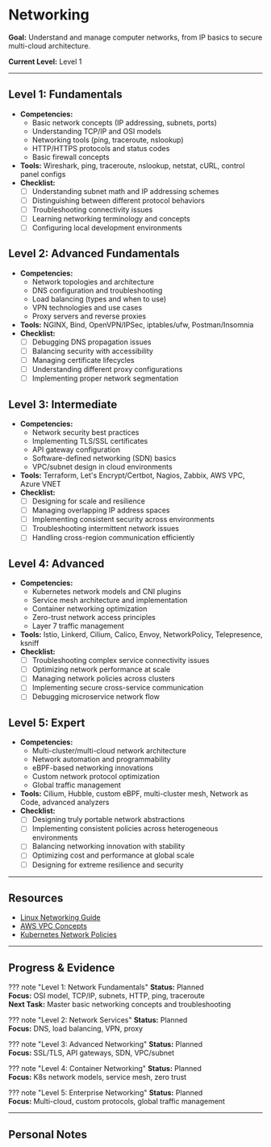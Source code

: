 # Networking

**Goal:** Understand and manage computer networks, from IP basics to secure multi-cloud architecture.

**Current Level:** Level 1

---

## Level 1: Fundamentals
- **Competencies:**
  - Basic network concepts (IP addressing, subnets, ports)
  - Understanding TCP/IP and OSI models
  - Networking tools (ping, traceroute, nslookup)
  - HTTP/HTTPS protocols and status codes
  - Basic firewall concepts
- **Tools:** Wireshark, ping, traceroute, nslookup, netstat, cURL, control panel configs
- **Checklist:**
  - [ ] Understanding subnet math and IP addressing schemes
  - [ ] Distinguishing between different protocol behaviors
  - [ ] Troubleshooting connectivity issues
  - [ ] Learning networking terminology and concepts
  - [ ] Configuring local development environments

## Level 2: Advanced Fundamentals
- **Competencies:**
  - Network topologies and architecture
  - DNS configuration and troubleshooting
  - Load balancing (types and when to use)
  - VPN technologies and use cases
  - Proxy servers and reverse proxies
- **Tools:** NGINX, Bind, OpenVPN/IPSec, iptables/ufw, Postman/Insomnia
- **Checklist:**
  - [ ] Debugging DNS propagation issues
  - [ ] Balancing security with accessibility
  - [ ] Managing certificate lifecycles
  - [ ] Understanding different proxy configurations
  - [ ] Implementing proper network segmentation

## Level 3: Intermediate
- **Competencies:**
  - Network security best practices
  - Implementing TLS/SSL certificates
  - API gateway configuration
  - Software-defined networking (SDN) basics
  - VPC/subnet design in cloud environments
- **Tools:** Terraform, Let's Encrypt/Certbot, Nagios, Zabbix, AWS VPC, Azure VNET
- **Checklist:**
  - [ ] Designing for scale and resilience
  - [ ] Managing overlapping IP address spaces
  - [ ] Implementing consistent security across environments
  - [ ] Troubleshooting intermittent network issues
  - [ ] Handling cross-region communication efficiently

## Level 4: Advanced
- **Competencies:**
  - Kubernetes network models and CNI plugins
  - Service mesh architecture and implementation
  - Container networking optimization
  - Zero-trust network access principles
  - Layer 7 traffic management
- **Tools:** Istio, Linkerd, Cilium, Calico, Envoy, NetworkPolicy, Telepresence, ksniff
- **Checklist:**
  - [ ] Troubleshooting complex service connectivity issues
  - [ ] Optimizing network performance at scale
  - [ ] Managing network policies across clusters
  - [ ] Implementing secure cross-service communication
  - [ ] Debugging microservice network flow

## Level 5: Expert
- **Competencies:**
  - Multi-cluster/multi-cloud network architecture
  - Network automation and programmability
  - eBPF-based networking innovations
  - Custom network protocol optimization
  - Global traffic management
- **Tools:** Cilium, Hubble, custom eBPF, multi-cluster mesh, Network as Code, advanced analyzers
- **Checklist:**
  - [ ] Designing truly portable network abstractions
  - [ ] Implementing consistent policies across heterogeneous environments
  - [ ] Balancing networking innovation with stability
  - [ ] Optimizing cost and performance at global scale
  - [ ] Designing for extreme resilience and security

---

## Resources
- [Linux Networking Guide](https://tldp.org/HOWTO/NET3-4-HOWTO.html)
- [AWS VPC Concepts](https://docs.aws.amazon.com/vpc/latest/userguide/what-is-amazon-vpc.html)
- [Kubernetes Network Policies](https://kubernetes.io/docs/concepts/services-networking/network-policies/)

---

## Progress & Evidence

??? note "Level 1: Network Fundamentals"
    **Status:** Planned  
    **Focus:** OSI model, TCP/IP, subnets, HTTP, ping, traceroute  
    **Next Task:** Master basic networking concepts and troubleshooting

??? note "Level 2: Network Services"
    **Status:** Planned  
    **Focus:** DNS, load balancing, VPN, proxy

??? note "Level 3: Advanced Networking"
    **Status:** Planned  
    **Focus:** SSL/TLS, API gateways, SDN, VPC/subnet

??? note "Level 4: Container Networking"
    **Status:** Planned  
    **Focus:** K8s network models, service mesh, zero trust

??? note "Level 5: Enterprise Networking"
    **Status:** Planned  
    **Focus:** Multi-cloud, custom protocols, global traffic management

---

## Personal Notes
